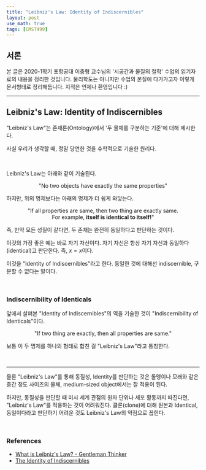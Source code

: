 ```yaml
---
title: "Leibniz's Law: Identity of Indiscernibles"
layout: post
use_math: true
tags: [CMST499]
---
```


## 서론
본 글은 2020-1학기 포항공대 이충형 교수님의 '시공간과 물질의 철학' 수업의 읽기자료의 내용을 정리한 것입니다. 물리학도는 아니지만 수업의 본질에 다가가고자 이렇게 문서형태로 정리해둡니다. 지적은 언제나 환영입니다 :)

<hr>

## Leibniz's Law: Identity of Indiscernibles

"Leibniz's Law"는 존재론(Ontology)에서 '두 물체를 구분하는 기준'에 대해 제시한다.

사실 우리가 생각할 때, 정말 당연한 것을 수학적으로 기술한 원리다.

<br/>

Leibniz's Law는 아래와 같이 기술된다.

<div class="statement" style="text-align: center">

"No two objects have exactly the same properties"

</div>

하지만, 위의 명제보다는 아래의 명제가 더 쉽게 와닿는다.

<div class="statement" style="text-align: center">

"If all properties are same, then two thing are exactly same. <br/>For example, <b>itself is identical to itself!</b>"

</div>

즉, 만약 모든 성질이 같다면, 두 존재는 완전히 동일하다고 판단하는 것이다.

이것의 가장 좋은 예는 바로 자기 자신이다. 자기 자신은 항상 자기 자신과 동일하다(identical)고 판단한다. 즉, $x = x$이다.

이것을 "Identity of Indiscernibles"라고 한다. 동일한 것에 대해선 indiscernible, 구분할 수 없다는 말이다.

<br/>

### Indiscernibility of Identicals

앞에서 살펴본 "Identity of Indiscernibles"의 역을 기술한 것이 "Indiscernibility of Identicals"이다.

<div class="statement" style="text-align: center">

"If two thing are exactly, then all properties are same."

</div>

보통 이 두 명제를 하나의 형태로 합친 걸 "Leibniz's Law"라고 통칭한다.

<br/>
<hr/>

물론 "Leibniz's Law"를 통해 동질성, Identity를 판단하는 것은 돌멩이나 모래와 같은 중간 정도 사이즈의 물체, medium-sized object에서는 잘 적용이 된다.

하지만, 동질성을 판단할 때 미시 세계 관점의 원자 단위나 세포 활동까지 따진다면, "Leibniz's Law"를 적용하는 것이 어려워진다. 클론(clone)에 대해 원본과 Identical, 동일이다라고 판단하기 어려운 것도 Leibniz's Law의 약점으로 꼽힌다.

<br/>

### References

- [What is Leibniz's Law? - Gentleman Thinker](https://youtu.be/TvxnQRzZYYs)
- [The Identity of Indiscernibles](https://plato.stanford.edu/entries/identity-indiscernible/)